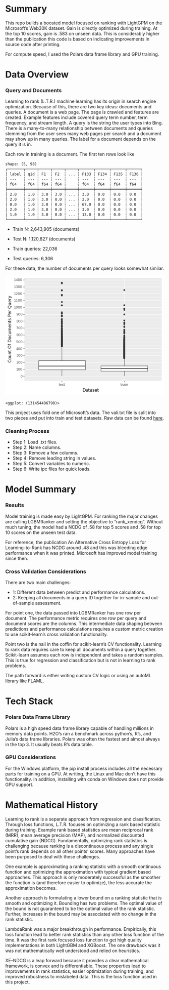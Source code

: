 
# Summary

This repo builds a boosted model focused on ranking with LightGPM on the
Microsoft’s Web30K dataset. Gain is directly optimized during training.
At the top 10 scores, gain is .583 on unseen data. This is considerably
higher than the publication this code is based on indicating
improvements in source code after printing.

For compute speed, I used the Polars data frame library and GPU
training.

# Data Overview

### Query and Documents

Learning to rank (L.T.R.) machine learning has its origin in search
engine optimization. Because of this, there are two key ideas: documents
and queries. A document is a web page. The page is crawled and features
are created. Example features include covered query term number, term
frequency, and stream length. A query is the string the user types into
Bing. There is a many-to-many relationship between documents and queries
stemming from the user sees many web pages per search and a document may
show up in many queries. The label for a document depends on the query
it is in.

Each row in training is a document. The first ten rows look like

    shape: (5, 98)
    ┌───────┬─────┬─────┬─────┬─────┬──────┬──────┬──────┬──────┐
    │ label ┆ qid ┆ F1  ┆ F2  ┆ ... ┆ F133 ┆ F134 ┆ F135 ┆ F136 │
    │ ---   ┆ --- ┆ --- ┆ --- ┆     ┆ ---  ┆ ---  ┆ ---  ┆ ---  │
    │ f64   ┆ f64 ┆ f64 ┆ f64 ┆     ┆ f64  ┆ f64  ┆ f64  ┆ f64  │
    ╞═══════╪═════╪═════╪═════╪═════╪══════╪══════╪══════╪══════╡
    │ 2.0   ┆ 1.0 ┆ 3.0 ┆ 3.0 ┆ ... ┆ 3.0  ┆ 0.0  ┆ 0.0  ┆ 0.0  │
    │ 2.0   ┆ 1.0 ┆ 3.0 ┆ 0.0 ┆ ... ┆ 2.0  ┆ 0.0  ┆ 0.0  ┆ 0.0  │
    │ 0.0   ┆ 1.0 ┆ 3.0 ┆ 0.0 ┆ ... ┆ 67.0 ┆ 0.0  ┆ 0.0  ┆ 0.0  │
    │ 2.0   ┆ 1.0 ┆ 3.0 ┆ 0.0 ┆ ... ┆ 3.0  ┆ 0.0  ┆ 0.0  ┆ 0.0  │
    │ 1.0   ┆ 1.0 ┆ 3.0 ┆ 0.0 ┆ ... ┆ 13.0 ┆ 0.0  ┆ 0.0  ┆ 0.0  │
    └───────┴─────┴─────┴─────┴─────┴──────┴──────┴──────┴──────┘

- Train N: 2,643,905 (documents)

- Test N: 1,120,827 (documents)

- Train queries: 22,036

- Test queries: 6,306

For these data, the number of documents per query looks somewhat
similar.

![](README_files/figure-commonmark/cell-4-output-1.png)

    <ggplot: (131454496790)>

This project uses fold one of Microsoft’s data. The vali.txt file is
split into two pieces and put into train and test datasets. Raw data can
be found [here](https://www.microsoft.com/en-us/research/project/mslr/).

### Cleaning Process

- Step 1: Load .txt files.
- Step 2: Name columns.
- Step 3: Remove a few columns.
- Step 4: Remove leading string in values.
- Step 5: Convert variables to numeric.
- Step 6: Write ipc files for quick loads.

# Model Summary

### Results

Model training is made easy by LightGPM. For ranking the major changes
are calling LGBMRanker and setting the objective to “rank_xendcg”.
Without much tuning, the model had a NCDG of .58 for top 5 scores and
.58 for top 10 scores on the unseen test data.

For reference, the publication An Alternative Cross Entropy Loss for
Learning-to-Rank has NCDG around .48 and this was bleeding edge
performance when it was printed. Microsoft has improved model training
since then.

### Cross Validation Considerations

There are two main challenges:

- 1: Different data between predict and performance calculations.
- 2: Keeping all documents in a query ID together for in-sample and
  out-of-sample assessment.

For point one, the data passed into LGBMRanker has one row per document.
The performance metric requires one row per query and document scores
are the columns. This intermediate data shaping between predictions and
performance calculations requires a custom metric creation to use
scikit-learn’s cross validation functionality.

Point two is the nail in the coffin for scikit-learn’s CV functionality.
Learning to rank data requires care to keep all documents within a query
together. Scikit-learn assumes each row is independent and takes a
random samples. This is true for regression and classification but is
not in learning to rank problems.

The path forward is either writing custom CV logic or using an autoML
library like FLAML.

# Tech Stack

### Polars Data Frame Library

Polars is a high speed data frame library capable of handling millions
in memory data points. H2O’s ran a benchmark across python’s, R’s, and
Julia’s data frame libraries. Polars was often the fastest and almost
always in the top 3. It usually beats R’s data.table.

### GPU Considerations

For the Windows platform, the pip install process includes all the
necessary parts for training on a GPU. At writing, the Linux and Mac
don’t have this functionality. In addition, installing with conda on
Windows does not provide GPU support.

# Mathematical History

Learning to rank is a separate approach from regression and
classification. Through loss functions, L.T.R. focuses on optimizing a
rank based statistic during training. Example rank based statistics are
mean reciprocal rank (MRR), mean average precision (MAP), and normalized
discounted cumulative gain (NDCG). Fundamentally, optimizing rank
statistics is challenging because ranking is a discontinuous process and
any single point’s rank depends on all other points’ scores. Many
approaches have been purposed to deal with these challenges.

One example is approximating a ranking statistic with a smooth
continuous function and optimizing the approximation with typical
gradient based approaches. This approach is only moderately successful
as the smoother the function is (and therefore easier to optimize), the
less accurate the approximation becomes.

Another approach is formulating a lower bound on a ranking statistic
that is smooth and optimizing it. Bounding has two problems. The optimal
value of the bound is not guaranteed to be the optimal value of the rank
statistic. Further, increases in the bound may be associated with no
change in the rank statistic.

LambdaRank was a major breakthrough in performance. Empirically, this
loss function lead to better rank statistics than any other loss
function of the time. It was the first rank focused loss function to get
high quality implementations in both LightGBM and XGBoost. The one
drawback was it was not mathematically well understood and relied on
heuristics.

XE-NDCG is a leap forward because it provides a clear mathematical
framework, is convex and is differentiable. These properties lead to
improvements in rank statistics, easier optimization during training,
and improved robustness to mislabeled data. This is the loss function
used in this project.
